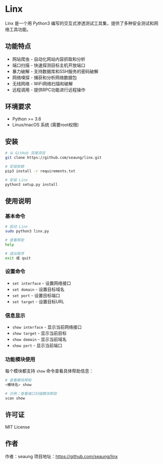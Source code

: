 # Linx

Linx 是一个用 Python3 编写的交互式渗透测试工具集，提供了多种安全测试和网络工具功能。

## 功能特点

- 网站爬虫 - 自动化网站内容抓取和分析
- 端口扫描 - 快速探测目标主机开放端口
- 暴力破解 - 支持数据库和SSH服务的密码破解
- 网络嗅探 - 捕获和分析网络数据包
- 无线网络 - WiFi网络扫描和破解
- 远程调用 - 提供RPC功能进行远程操作

## 环境要求

- Python >= 3.6
- Linux/macOS 系统 (需要root权限)

## 安装

```bash
# 从 GitHub 克隆项目
git clone https://github.com/seaung/linx.git

# 安装依赖
pip3 install -r requirements.txt

# 安装 Linx
python3 setup.py install
```

## 使用说明

### 基本命令

```bash
# 启动 Linx
sudo python3 linx.py

# 查看帮助
help

# 退出程序
exit 或 quit
```

### 设置命令

- `set interface` - 设置网络接口
- `set domain` - 设置目标域名
- `set port` - 设置目标端口
- `set target` - 设置目标URL

### 信息显示

- `show interface` - 显示当前网络接口
- `show target` - 显示当前目标
- `show domain` - 显示当前域名
- `show port` - 显示当前端口

### 功能模块使用

每个模块都支持 `show` 命令查看具体帮助信息：

```bash
# 查看模块帮助
<模块名> show

# 示例：查看端口扫描模块帮助
scan show
```

## 许可证

MIT License

## 作者

作者：seaung
项目地址：https://github.com/seaung/linx
